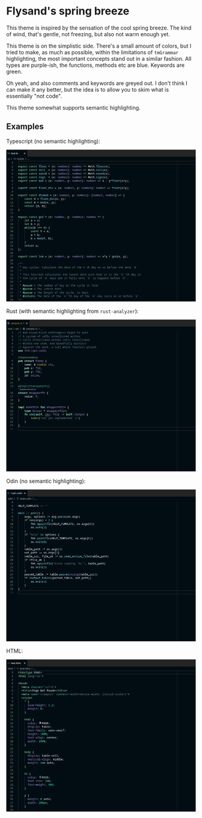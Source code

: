 # Flysand's spring breeze

This theme is inspired by the sensation of the cool spring breeze. The kind of wind, that's gentle,
not freezing, but also not warm enough yet.

This theme is on the simplistic side. There's a small amount of colors, but I tried to make, as
much as possible, within the limitations of `tmGrammar` highlighting, the most important concepts
stand out in a similar fashion. All types are purple-ish, the functions, methods etc are blue.
Keywords are green.

Oh yeah, and also comments and keywords are greyed out. I don't think I can make it any better, but
the idea is to allow you to skim what is essentially "not code".

This theme somewhat supports semantic highlighting.

## Examples

Typescript (no semantic highlighting):

![Example of Typescript highlighting](/assets/ts.png)

Rust (with semantic highlighting from `rust-analyzer`):

![Example of Rust highlighting](/assets/rust.png)

Odin (no semantic highlighting):

![Example of Odin highlighting](/assets/odin.png)

HTML:

![Example of HTML highlighting](/assets/html.png)
